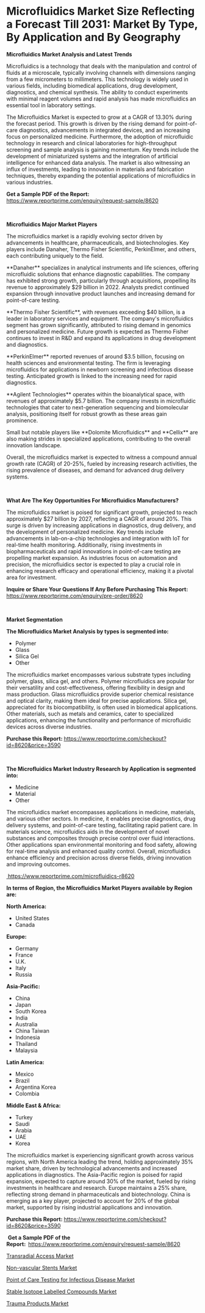 <p><h1>Microfluidics Market Size Reflecting a Forecast Till 2031: Market By Type, By Application and By Geography</h1></p><p><strong>Microfluidics Market Analysis and Latest Trends</strong></p>
<p><p>Microfluidics is a technology that deals with the manipulation and control of fluids at a microscale, typically involving channels with dimensions ranging from a few micrometers to millimeters. This technology is widely used in various fields, including biomedical applications, drug development, diagnostics, and chemical synthesis. The ability to conduct experiments with minimal reagent volumes and rapid analysis has made microfluidics an essential tool in laboratory settings.</p><p>The Microfluidics Market is expected to grow at a CAGR of 13.30% during the forecast period. This growth is driven by the rising demand for point-of-care diagnostics, advancements in integrated devices, and an increasing focus on personalized medicine. Furthermore, the adoption of microfluidic technology in research and clinical laboratories for high-throughput screening and sample analysis is gaining momentum. Key trends include the development of miniaturized systems and the integration of artificial intelligence for enhanced data analysis. The market is also witnessing an influx of investments, leading to innovation in materials and fabrication techniques, thereby expanding the potential applications of microfluidics in various industries.</p></p>
<p><strong>Get a Sample PDF of the Report:&nbsp;</strong> <a href="https://www.reportprime.com/enquiry/request-sample/8620">https://www.reportprime.com/enquiry/request-sample/8620</a></p>
<p>&nbsp;</p>
<p><strong>Microfluidics Major Market Players</strong></p>
<p><p>The microfluidics market is a rapidly evolving sector driven by advancements in healthcare, pharmaceuticals, and biotechnologies. Key players include Danaher, Thermo Fisher Scientific, PerkinElmer, and others, each contributing uniquely to the field.</p><p>**Danaher** specializes in analytical instruments and life sciences, offering microfluidic solutions that enhance diagnostic capabilities. The company has exhibited strong growth, particularly through acquisitions, propelling its revenue to approximately $29 billion in 2022. Analysts predict continued expansion through innovative product launches and increasing demand for point-of-care testing.</p><p>**Thermo Fisher Scientific**, with revenues exceeding $40 billion, is a leader in laboratory services and equipment. The company's microfluidics segment has grown significantly, attributed to rising demand in genomics and personalized medicine. Future growth is expected as Thermo Fisher continues to invest in R&D and expand its applications in drug development and diagnostics.</p><p>**PerkinElmer** reported revenues of around $3.5 billion, focusing on health sciences and environmental testing. The firm is leveraging microfluidics for applications in newborn screening and infectious disease testing. Anticipated growth is linked to the increasing need for rapid diagnostics.</p><p>**Agilent Technologies** operates within the bioanalytical space, with revenues of approximately $5.7 billion. The company invests in microfluidic technologies that cater to next-generation sequencing and biomolecular analysis, positioning itself for robust growth as these areas gain prominence.</p><p>Small but notable players like **Dolomite Microfluidics** and **Cellix** are also making strides in specialized applications, contributing to the overall innovation landscape.</p><p>Overall, the microfluidics market is expected to witness a compound annual growth rate (CAGR) of 20-25%, fueled by increasing research activities, the rising prevalence of diseases, and demand for advanced drug delivery systems.</p></p>
<p>&nbsp;</p>
<p><strong>What Are The Key Opportunities For Microfluidics Manufacturers?</strong></p>
<p><p>The microfluidics market is poised for significant growth, projected to reach approximately $27 billion by 2027, reflecting a CAGR of around 20%. This surge is driven by increasing applications in diagnostics, drug delivery, and the development of personalized medicine. Key trends include advancements in lab-on-a-chip technologies and integration with IoT for real-time health monitoring. Additionally, rising investments in biopharmaceuticals and rapid innovations in point-of-care testing are propelling market expansion. As industries focus on automation and precision, the microfluidics sector is expected to play a crucial role in enhancing research efficacy and operational efficiency, making it a pivotal area for investment.</p></p>
<p><strong>Inquire or Share Your Questions If Any Before Purchasing This Report:</strong> <a href="https://www.reportprime.com/enquiry/pre-order/8620">https://www.reportprime.com/enquiry/pre-order/8620</a></p>
<p>&nbsp;</p>
<p><strong>Market Segmentation</strong></p>
<p><strong>The Microfluidics Market Analysis by types is segmented into:</strong></p>
<p><ul><li>Polymer</li><li>Glass</li><li>Silica Gel</li><li>Other</li></ul></p>
<p><p>The microfluidics market encompasses various substrate types including polymer, glass, silica gel, and others. Polymer microfluidics are popular for their versatility and cost-effectiveness, offering flexibility in design and mass production. Glass microfluidics provide superior chemical resistance and optical clarity, making them ideal for precise applications. Silica gel, appreciated for its biocompatibility, is often used in biomedical applications. Other materials, such as metals and ceramics, cater to specialized applications, enhancing the functionality and performance of microfluidic devices across diverse industries.</p></p>
<p><strong>Purchase this Report:&nbsp;</strong><a href="https://www.reportprime.com/checkout?id=8620&price=3590">https://www.reportprime.com/checkout?id=8620&price=3590</a></p>
<p>&nbsp;</p>
<p><strong>The Microfluidics Market Industry Research by Application is segmented into:</strong></p>
<p><ul><li>Medicine</li><li>Material</li><li>Other</li></ul></p>
<p><p>The microfluidics market encompasses applications in medicine, materials, and various other sectors. In medicine, it enables precise diagnostics, drug delivery systems, and point-of-care testing, facilitating rapid patient care. In materials science, microfluidics aids in the development of novel substances and composites through precise control over fluid interactions. Other applications span environmental monitoring and food safety, allowing for real-time analysis and enhanced quality control. Overall, microfluidics enhance efficiency and precision across diverse fields, driving innovation and improving outcomes.</p></p>
<p><a href="https://www.reportprime.com/microfluidics-r8620">&nbsp;https://www.reportprime.com/microfluidics-r8620</a></p>
<p><strong>In terms of Region, the Microfluidics Market Players available by Region are:</strong></p>
<p>
    <p> <strong> North America: </strong>
        <ul>
            <li>United States</li>
            <li>Canada</li>
        </ul>
        </p> 
    <p> <strong> Europe: </strong>
        <ul>
            <li>Germany</li>
            <li>France</li>
            <li>U.K.</li>
            <li>Italy</li>
            <li>Russia</li>
        </ul>
        </p> 
    <p> <strong> Asia-Pacific: </strong>
        <ul>
            <li>China</li>
            <li>Japan</li>
            <li>South Korea</li>
            <li>India</li>
            <li>Australia</li>
            <li>China Taiwan</li>
            <li>Indonesia</li>
            <li>Thailand</li>
            <li>Malaysia</li>
        </ul>
        </p> 
    <p> <strong> Latin America: </strong>
        <ul>
            <li>Mexico</li>
            <li>Brazil</li>
            <li>Argentina Korea</li>
            <li>Colombia</li>
        </ul>
        </p> 
    <p> <strong> Middle East & Africa: </strong>
        <ul>
            <li>Turkey</li>
            <li>Saudi</li>
            <li>Arabia</li>
            <li>UAE</li>
            <li>Korea</li>
        </ul>
    </p>
    </p>
<p><p>The microfluidics market is experiencing significant growth across various regions, with North America leading the trend, holding approximately 35% market share, driven by technological advancements and increased applications in diagnostics. The Asia-Pacific region is poised for rapid expansion, expected to capture around 30% of the market, fueled by rising investments in healthcare and research. Europe maintains a 25% share, reflecting strong demand in pharmaceuticals and biotechnology. China is emerging as a key player, projected to account for 20% of the global market, supported by rising industrial applications and innovation.</p></p>
<p><strong>Purchase this Report: </strong><a href="https://www.reportprime.com/checkout?id=8620&price=3590">https://www.reportprime.com/checkout?id=8620&price=3590</a></p>
<p>&nbsp;<strong>Get a Sample PDF of the Report:&nbsp;&nbsp;</strong><a href="https://www.reportprime.com/enquiry/request-sample/8620">https://www.reportprime.com/enquiry/request-sample/8620</a></p>
<p><strong></strong></p>
<p><p><a href="https://www.linkedin.com/pulse/market-trends-global-transradial-access-forecast-analysis-2024-7gkze?trackingId=YvmnBehWRaWINvZEZudH0w%3D%3D">Transradial Access Market</a></p><p><a href="https://medium.com/@laurenfernandez78/non-vascular-stents-market-a-global-and-regional-analysis-2024-2031-896454fdb724">Non-vascular Stents Market</a></p><p><a href="https://issuu.com/reportprime-2/docs/point-of-care-testing-for-infectiou_31b4f7799ee754">Point of Care Testing for Infectious Disease Market</a></p><p><a href="https://medium.com/@laurenfernandez78/this-stable-isotope-labelled-compounds-market-research-report-evaluates-the-key-market-trends-4b262bf50224">Stable Isotope Labelled Compounds Market</a></p><p><a href="https://www.linkedin.com/pulse/comprehensive-look-product-type-internal-fixatorsexternal-0igze?trackingId=iV705e2dQE%2BigdUL4%2B8Jiw%3D%3D">Trauma Products Market</a></p></p>